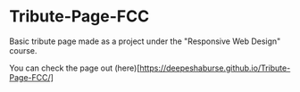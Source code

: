 # Tribute-Page-FCC

Basic tribute page made as a project under the "Responsive Web Design" course.

You can check the page out (here)[https://deepeshaburse.github.io/Tribute-Page-FCC/]
